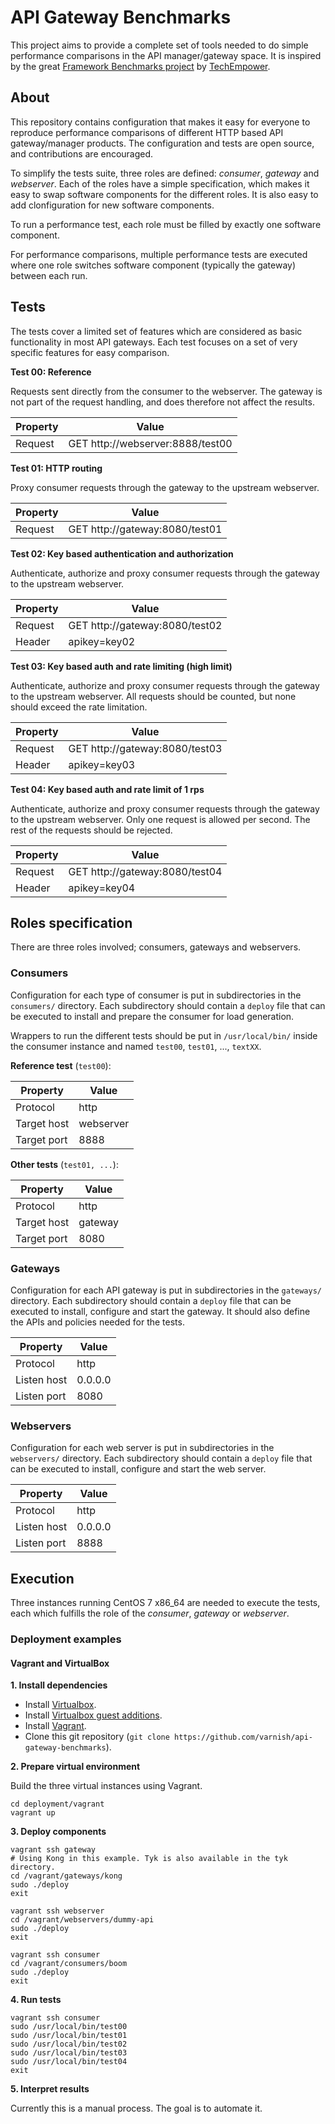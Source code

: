 # API Gateway Benchmarks

This project aims to provide a complete set of tools needed to do simple performance comparisons in the API manager/gateway space. It is inspired by the great [Framework Benchmarks project](https://github.com/TechEmpower/FrameworkBenchmarks) by [TechEmpower](https://www.techempower.com/benchmarks/).

## About

This repository contains configuration that makes it easy for everyone to reproduce performance comparisons of different HTTP based API gateway/manager products. The configuration and tests are open source, and contributions are encouraged.

To simplify the tests suite, three roles are defined: *consumer*, *gateway* and *webserver*. Each of the roles have a simple specification, which makes it easy to swap software components for the different roles. It is also easy to add clonfiguration for new software components.

To run a performance test, each role must be filled by exactly one software component.

For performance comparisons, multiple performance tests are executed where one role switches software component (typically the gateway) between each run.

## Tests

The tests cover a limited set of features which are considered as basic functionality in most API gateways. Each test focuses on a set of very specific features for easy comparison.

**Test 00: Reference**

Requests sent directly from the consumer to the webserver. The gateway is not part of the request handling, and does therefore not affect the results.

| Property    |                            Value |
|-------------|----------------------------------|
| Request     | GET http://webserver:8888/test00 |

**Test 01: HTTP routing**

Proxy consumer requests through the gateway to the upstream webserver.

| Property    |                          Value |
|-------------|--------------------------------|
| Request     | GET http://gateway:8080/test01 |

**Test 02: Key based authentication and authorization**

Authenticate, authorize and proxy consumer requests through the gateway to the upstream webserver.

| Property    |                          Value |
|-------------|--------------------------------|
| Request     | GET http://gateway:8080/test02 |
| Header      | apikey=key02                   |

**Test 03: Key based auth and rate limiting (high limit)**

Authenticate, authorize and proxy consumer requests through the gateway to the upstream webserver. All requests should be counted, but none should exceed the rate limitation.

| Property    |                          Value |
|-------------|--------------------------------|
| Request     | GET http://gateway:8080/test03 |
| Header      | apikey=key03                   |

**Test 04: Key based auth and rate limit of 1 rps**

Authenticate, authorize and proxy consumer requests through the gateway to the upstream webserver. Only one request is allowed per second. The rest of the requests should be rejected.

| Property    |                          Value |
|-------------|--------------------------------|
| Request     | GET http://gateway:8080/test04 |
| Header      | apikey=key04                   |

## Roles specification

There are three roles involved; consumers, gateways and webservers.

### Consumers

Configuration for each type of consumer is put in subdirectories in the ``consumers/`` directory. Each subdirectory should contain a ``deploy`` file that can be executed to install and prepare the consumer for load generation.

Wrappers to run the different tests should be put in ``/usr/local/bin/`` inside the consumer instance and named ``test00``, ``test01``, ..., ``textXX``.

**Reference test** (``test00``):

| Property    |     Value |
|-------------|-----------|
| Protocol    |      http |
| Target host | webserver |
| Target port |      8888 |

**Other tests** (``test01, ...``):

| Property    |   Value |
|-------------|---------|
| Protocol    |    http |
| Target host | gateway |
| Target port |    8080 |

### Gateways

Configuration for each API gateway is put in subdirectories in the ``gateways/`` directory. Each subdirectory should contain a ``deploy`` file that can be executed to install, configure and start the gateway. It should also define the APIs and policies needed for the tests.

| Property    |   Value |
|-------------|---------|
| Protocol    |    http |
| Listen host | 0.0.0.0 |
| Listen port |    8080 |

### Webservers

Configuration for each web server is put in subdirectories in the ``webservers/`` directory. Each subdirectory should contain a ``deploy`` file that can be executed to install, configure and start the web server.

| Property    |   Value |
|-------------|---------|
| Protocol    |    http |
| Listen host | 0.0.0.0 |
| Listen port |    8888 |

## Execution

Three instances running CentOS 7 x86_64 are needed to execute the tests, each which fulfills the role of the *consumer*, *gateway* or *webserver*.

### Deployment examples

#### Vagrant and VirtualBox

**1. Install dependencies**

* Install [Virtualbox](https://www.virtualbox.org/wiki/Downloads).
* Install [Virtualbox guest additions](https://www.virtualbox.org/wiki/Downloads).
* Install [Vagrant](https://www.vagrantup.com/).
* Clone this git repository (``git clone https://github.com/varnish/api-gateway-benchmarks``).

**2. Prepare virtual environment**

Build the three virtual instances using Vagrant.

    cd deployment/vagrant
    vagrant up

**3. Deploy components**

    vagrant ssh gateway
    # Using Kong in this example. Tyk is also available in the tyk directory.
    cd /vagrant/gateways/kong
    sudo ./deploy
    exit

    vagrant ssh webserver
    cd /vagrant/webservers/dummy-api
    sudo ./deploy
    exit

    vagrant ssh consumer
    cd /vagrant/consumers/boom
    sudo ./deploy
    exit

**4. Run tests**

    vagrant ssh consumer
    sudo /usr/local/bin/test00
    sudo /usr/local/bin/test01
    sudo /usr/local/bin/test02
    sudo /usr/local/bin/test03
    sudo /usr/local/bin/test04
    exit

**5. Interpret results**

Currently this is a manual process. The goal is to automate it.

